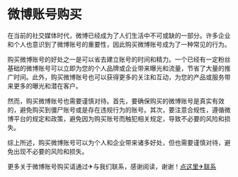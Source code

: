 # 微博账号购买

在当前的社交媒体时代，微博已经成为了人们生活中不可或缺的一部分。许多企业和个人也意识到了微博账号的重要性，因此购买微博账号成为了一种常见的行为。

购买微博账号的好处之一是可以省去建立账号的时间和精力。一个已经有一定粉丝基础的微博账号可以立即为您的个人品牌或企业带来曝光和流量，节省了大量的推广时间。此外，购买微博账号也可以获得更多的关注和互动，为您的产品或服务带来更多的曝光和潜在客户。

然而，购买微博账号也需要谨慎对待。首先，要确保购买的微博账号是真实有效的，避免购买到僵尸账号或是存在违规行为的账号。其次，要注意合规性，遵循微博平台的规定和政策，避免因为购买账号而触犯相关规定，导致不必要的风险和损失。

综上所述，购买微博账号可以为个人和企业带来诸多好处，但也需要谨慎对待，避免出现不必要的风险和损失。

更多关于微博账号购买请通过✈与我们联系，感谢阅读，谢谢！[点这里✈联系](https://lm.k02.cc)